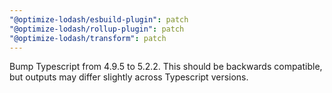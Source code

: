 ```yaml
---
"@optimize-lodash/esbuild-plugin": patch
"@optimize-lodash/rollup-plugin": patch
"@optimize-lodash/transform": patch
---
```


Bump Typescript from 4.9.5 to 5.2.2. This should be backwards compatible, but outputs may differ slightly across Typescript versions.
